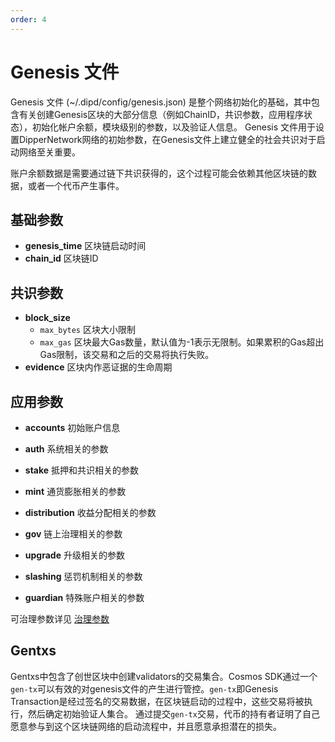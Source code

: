 ```yaml
---
order: 4
---
```


# Genesis 文件

Genesis 文件 (~/.dipd/config/genesis.json) 是整个网络初始化的基础，其中包含有关创建Genesis区块的大部分信息（例如ChainID，共识参数，应用程序状态），初始化帐户余额，模块级别的参数，以及验证人信息。
Genesis 文件用于设置DipperNetwork网络的初始参数，在Genesis文件上建立健全的社会共识对于启动网络至关重要。

账户余额数据是需要通过链下共识获得的，这个过程可能会依赖其他区块链的数据，或者一个代币产生事件。

## 基础参数

* **genesis_time** 区块链启动时间
* **chain_id**     区块链ID

## 共识参数

* **block_size**
  * `max_bytes` 区块大小限制
  * `max_gas` 区块最大Gas数量，默认值为-1表示无限制。如果累积的Gas超出Gas限制，该交易和之后的交易将执行失败。
* **evidence** 区块内作恶证据的生命周期

## 应用参数

* **accounts** 初始账户信息

* **auth** 系统相关的参数

* **stake** 抵押和共识相关的参数
  
* **mint**  通货膨胀相关的参数
  
* **distribution** 收益分配相关的参数

* **gov**  链上治理相关的参数
  
* **upgrade** 升级相关的参数

* **slashing** 惩罚机制相关的参数

* **guardian** 特殊账户相关的参数

可治理参数详见 [治理参数](gov-params.md)

## Gentxs

Gentxs中包含了创世区块中创建validators的交易集合。Cosmos SDK通过一个`gen-tx`可以有效的对genesis文件的产生进行管控。`gen-tx`即Genesis Transaction是经过签名的交易数据，在区块链启动的过程中，这些交易将被执行，然后确定初始验证人集合。
通过提交`gen-tx`交易，代币的持有者证明了自己愿意参与到这个区块链网络的启动流程中，并且愿意承担潜在的损失。
